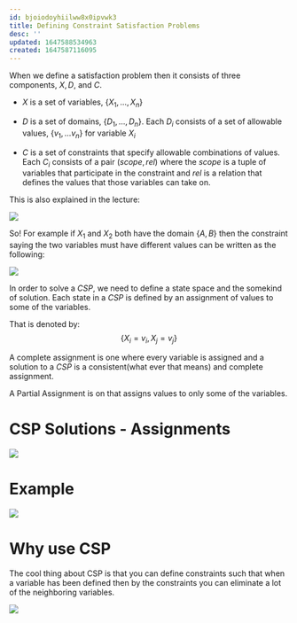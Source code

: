 ```yaml
---
id: bjoiodoyhiilww8x0ipvwk3
title: Defining Constraint Satisfaction Problems
desc: ''
updated: 1647588534963
created: 1647587116095
---
```

When we define a satisfaction problem then it consists of three components, $X, D$, and $C$.

- $X$ is a set of variables, $\{ X_1, \dots, X_n \}$

- $D$ is a set of domains, $\{ D_1, \dots, D_n \}$. Each $D_i$ consists of a set of allowable values, $\{v_1, \dots v_n \}$ for variable $X_i$
  
- $C$ is a set of constraints that specify allowable combinations of values. Each $C_i$ consists of a pair $(scope, rel)$ where the $scope$ is a tuple of variables that participate in the constraint and $rel$ is a relation that defines the values that those variables can take on.

This is also explained in the lecture:

![](/assets/images/2022-03-24-10-13-17.png)

So! For example if $X_1$ and $X_2$ both have the domain $\{A,B\}$ then the constraint saying the two variables must have different values can be written as the following:

![](/assets/images/2022-03-18-08-14-46.png)

In order to solve a *CSP*, we need to define a state space and the somekind of solution. Each state in a *CSP* is defined by an assignment of values to some of the variables.

That is denoted by:
$$
\{X_i = v_i, X_j = v_j\}
$$

A complete assignment is one where every variable is assigned and a solution to a *CSP* is a consistent(what ever that means) and complete assignment. 

A Partial Assignment is on that assigns values to only some of the variables.

# CSP Solutions - Assignments
![](/assets/images/2022-03-24-10-16-58.png)
# Example
![](/assets/images/2022-03-18-08-19-30.png)

# Why use CSP
The cool thing about CSP is that you can define constraints such that when a variable has been defined then by the constraints you can eliminate a lot of the neighboring variables. 

![](/assets/images/2022-03-18-08-28-45.png)
